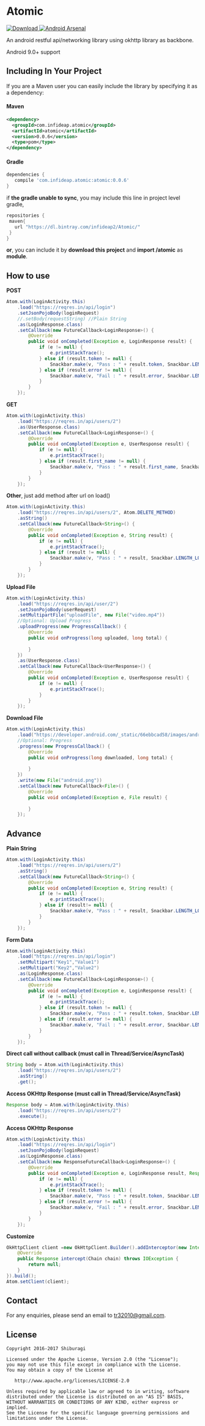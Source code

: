 # Atomic
 [ ![Download](https://api.bintray.com/packages/infideap2/Atomic/Atomic/images/download.svg) ](https://bintray.com/infideap2/Atomic/Atomic/_latestVersion)
[![Android Arsenal](https://img.shields.io/badge/Android%20Arsenal-Atomic-brightgreen.svg?style=flat)](https://android-arsenal.com/details/1/6344)


An android restful api/networking library using okhttp library as backbone.

Android 9.0+ support

## Including In Your Project
If you are a Maven user you can easily include the library by specifying it as
a dependency:

#### Maven
``` xml
<dependency>
  <groupId>com.infideap.atomic</groupId>
  <artifactId>atomic</artifactId>
  <version>0.0.6</version>
  <type>pom</type>
</dependency>
```
#### Gradle
```groovy
dependencies {
   compile 'com.infideap.atomic:atomic:0.0.6'
}
```

if **the gradle unable to sync**, you may include this line in project level gradle,
```groovy
repositories {
 maven{
   url "https://dl.bintray.com/infideap2/Atomic/"
 }
}
```

**or**,
you can include it by **download this project** and **import /atomic** as **module**.

## How to use

**POST**
```java
Atom.with(LoginActivity.this)
    .load("https://reqres.in/api/login")
    .setJsonPojoBody(loginRequest)
    //.setBody(requestString) //Plain String
    .as(LoginResponse.class)
    .setCallback(new FutureCallback<LoginResponse>() {
        @Override
        public void onCompleted(Exception e, LoginResponse result) {
            if (e != null) {
                e.printStackTrace();
            } else if (result.token != null) {
                Snackbar.make(v, "Pass : " + result.token, Snackbar.LENGTH_LONG).show();
            } else if (result.error != null) {
                Snackbar.make(v, "Fail : " + result.error, Snackbar.LENGTH_LONG).show();
            }
        }
    });
```

**GET**
```java
Atom.with(LoginActivity.this)
    .load("https://reqres.in/api/users/2")
    .as(UserResponse.class)
    .setCallback(new FutureCallback<LoginResponse>() {
        @Override
        public void onCompleted(Exception e, UserResponse result) {
            if (e != null) {
                e.printStackTrace();
            } else if (result.first_name != null) {
                Snackbar.make(v, "Pass : " + result.first_name, Snackbar.LENGTH_LONG).show();
            } 
        }
    });
```

**Other**, just add method after url on load()
```java
Atom.with(LoginActivity.this)
    .load("https://reqres.in/api/users/2", Atom.DELETE_METHOD)
    .asString()
    .setCallback(new FutureCallback<String>() {
        @Override
        public void onCompleted(Exception e, String result) {
            if (e != null) {
                e.printStackTrace();
            } else if (result != null) {
                Snackbar.make(v, "Pass : " + result, Snackbar.LENGTH_LONG).show();
            } 
        }
    });
```

**Upload File**
```java
Atom.with(LoginActivity.this)
    .load("https://reqres.in/api/user/2")
    .setJsonPojoBody(userRequest)
    .setMultipartFile("uploadFile", new File("video.mp4"))
    //Optional: Upload Progress
    .uploadProgress(new ProgressCallback() {
        @Override
        public void onProgress(long uploaded, long total) {
            
        }
    })
    .as(UserResponse.class)
    .setCallback(new FutureCallback<UserResponse>() {
        @Override
        public void onCompleted(Exception e, UserResponse result) {
            if (e != null) {
                e.printStackTrace();
            } 
        }
    });
```

**Download File**
```java
Atom.with(LoginActivity.this)
    .load("https://developer.android.com/_static/66ebbcad58/images/android/touchicon-180.png")
    //Optional: Progress
    .progress(new ProgressCallback() {
        @Override
        public void onProgress(long downloaded, long total) {
            
        }
    })
    .write(new File("android.png"))
    .setCallback(new FutureCallback<File>() {
        @Override
        public void onCompleted(Exception e, File result) {
            
        }
    });
```

## Advance
**Plain String**
```java
Atom.with(LoginActivity.this)
    .load("https://reqres.in/api/users/2")
    .asString()
    .setCallback(new FutureCallback<String>() {
        @Override
        public void onCompleted(Exception e, String result) {
            if (e != null) {
                e.printStackTrace();
            } else if (result!= null) {
                Snackbar.make(v, "Pass : " + result, Snackbar.LENGTH_LONG).show();
            } 
        }
    });
```
**Form Data**
```java
Atom.with(LoginActivity.this)
    .load("https://reqres.in/api/login")
    .setMultipart("Key1","Value1")
    .setMultipart("Key2","Value2")
    .as(LoginResponse.class)
    .setCallback(new FutureCallback<LoginResponse>() {
        @Override
        public void onCompleted(Exception e, LoginResponse result) {
            if (e != null) {
                e.printStackTrace();
            } else if (result.token != null) {
                Snackbar.make(v, "Pass : " + result.token, Snackbar.LENGTH_LONG).show();
            } else if (result.error != null) {
                Snackbar.make(v, "Fail : " + result.error, Snackbar.LENGTH_LONG).show();
            }
        }
    });
```
**Direct call without callback (must call in Thread/Service/AsyncTask)**
```java
String body = Atom.with(LoginActivity.this)
    .load("https://reqres.in/api/users/2")
    .asString()
    .get();
```
**Access OKHttp Response (must call in Thread/Service/AsyncTask)**
```java
Response body = Atom.with(LoginActivity.this)
    .load("https://reqres.in/api/users/2")
    .execute();
```

**Access OKHttp Response**
```java
Atom.with(LoginActivity.this)
    .load("https://reqres.in/api/login")
    .setJsonPojoBody(loginRequest)
    .as(LoginResponse.class)
    .setCallback(new ResponseFutureCallback<LoginResponse>() {
        @Override
        public void onCompleted(Exception e, LoginResponse result, Response response) {
            if (e != null) {
                e.printStackTrace();
            } else if (result.token != null) {
                Snackbar.make(v, "Pass : " + result.token, Snackbar.LENGTH_LONG).show();
            } else if (result.error != null) {
                Snackbar.make(v, "Fail : " + result.error, Snackbar.LENGTH_LONG).show();
            }
        }
    });
```

**Customize**
```java
OkHttpClient client =new OkHttpClient.Builder().addInterceptor(new Interceptor() {
    @Override
    public Response intercept(Chain chain) throws IOException {
        return null;
    }
}).build();
Atom.setClient(client);
```

## Contact
For any enquiries, please send an email to tr32010@gmail.com. 

## License

    Copyright 2016-2017 Shiburagi

    Licensed under the Apache License, Version 2.0 (the "License");
    you may not use this file except in compliance with the License.
    You may obtain a copy of the License at

       http://www.apache.org/licenses/LICENSE-2.0

    Unless required by applicable law or agreed to in writing, software
    distributed under the License is distributed on an "AS IS" BASIS,
    WITHOUT WARRANTIES OR CONDITIONS OF ANY KIND, either express or implied.
    See the License for the specific language governing permissions and
    limitations under the License.
